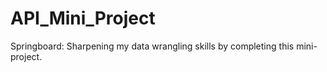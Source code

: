 # API_Mini_Project
Springboard: Sharpening my data wrangling skills by completing this mini-project.
